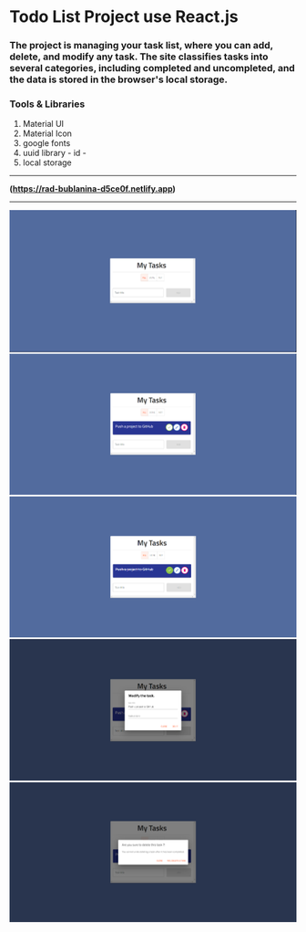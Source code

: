 # Todo List Project use React.js

### The project is managing your task list, where you can add, delete, and modify any task. The site classifies tasks into several categories, including completed and uncompleted, and the data is stored in the browser's local storage.

### Tools & Libraries 
1. Material UI
2. Material Icon
3. google fonts
4. uuid library - id -
5. local storage 

-------

__(https://rad-bublanina-d5ce0f.netlify.app)__

---------

![UI](image.png)
![Add a task](image-1.png)
![Completed a task](image-2.png)
![Edit a task](image-3.png)
![Delete a task](image-4.png)
